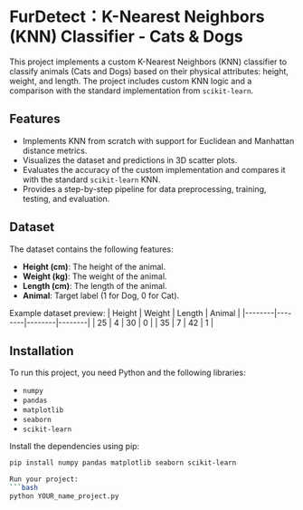 # FurDetect：K-Nearest Neighbors (KNN) Classifier - Cats & Dogs

This project implements a custom K-Nearest Neighbors (KNN) classifier to classify animals (Cats and Dogs) based on their physical attributes: height, weight, and length. The project includes custom KNN logic and a comparison with the standard implementation from `scikit-learn`.

## Features
- Implements KNN from scratch with support for Euclidean and Manhattan distance metrics.
- Visualizes the dataset and predictions in 3D scatter plots.
- Evaluates the accuracy of the custom implementation and compares it with the standard `scikit-learn` KNN.
- Provides a step-by-step pipeline for data preprocessing, training, testing, and evaluation.

## Dataset
The dataset contains the following features:
- **Height (cm)**: The height of the animal.
- **Weight (kg)**: The weight of the animal.
- **Length (cm)**: The length of the animal.
- **Animal**: Target label (1 for Dog, 0 for Cat).

Example dataset preview:
| Height | Weight | Length | Animal |
|--------|--------|--------|--------|
| 25     | 4      | 30     | 0      |
| 35     | 7      | 42     | 1      |

## Installation
To run this project, you need Python and the following libraries:
- `numpy`
- `pandas`
- `matplotlib`
- `seaborn`
- `scikit-learn`

Install the dependencies using pip:
```bash
pip install numpy pandas matplotlib seaborn scikit-learn

Run your project:
```bash
python YOUR_name_project.py


